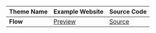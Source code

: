 | Theme Name | Example Website                                                | Source Code                                                             |
| ---------- | -------------------------------------------------------------- | ----------------------------------------------------------------------- |
| **Flow**   | [Preview](https://benjammin4dayz.github.io/jekyll-themes/flow) | [Source](https://github.com/benjammin4dayz/jekyll-themes/tree/flow-src) |
